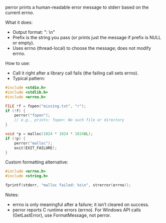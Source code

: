 perror prints a human-readable error message to stderr based on the current errno.

What it does:
- Output format: "<prefix>: <system error message>\n"
- Prefix is the string you pass (or prints just the message if prefix is NULL or empty).
- Uses errno (thread-local) to choose the message; does not modify errno.

How to use:
- Call it right after a library call fails (the failing call sets errno).
- Typical pattern:

````c
#include <stdio.h>
#include <stdlib.h>
#include <errno.h>

FILE *f = fopen("missing.txt", "r");
if (!f) {
    perror("fopen");
    // e.g., prints: fopen: No such file or directory
}

void *p = malloc(1024 * 1024 * 1024UL);
if (!p) {
    perror("malloc");
    exit(EXIT_FAILURE);
}
````

Custom formatting alternative:
````c
#include <errno.h>
#include <string.h>

fprintf(stderr, "malloc failed: %s\n", strerror(errno));
````

Notes:
- errno is only meaningful after a failure; it isn’t cleared on success.
- perror reports C runtime errors (errno). For Windows API calls (GetLastError), use FormatMessage, not perror.
